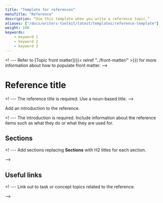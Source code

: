 ```yaml
---
title: "Template for references"
menuTitle: "Reference"
description: “Use this template when you write a reference topic.”
aliases: ["/docs/writers-toolkit/latest/templates/reference-template"]
weight: 100
keywords:
    - keyword 1
    - keyword 2
    - keyword 3
---
```

<! --- Refer to [Topic front matter]({{< relref "../front-matter/" >}}) for more information about how to populate front matter. -->


# Reference title
<!-- vale Grafana.Quotes = NO -->
<! --- The reference title is required. Use a noun-based title. -->
<!-- vale Grafana.Quotes = YES -->

Add an introduction to the reference.

<! --- The introduction is required. Include information about the reference items such as what they do or what they are used for.

## Sections

<! --- Add sections replacing **Sections** with H2 titles for each section.

-->

## Useful links

<! --- Link out to task or concept topics related to the reference.

-->
